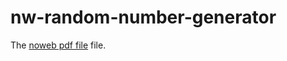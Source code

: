 # nw-random-number-generator

The [noweb pdf file](/random-number-generator.pdf "Noweb output") file.


